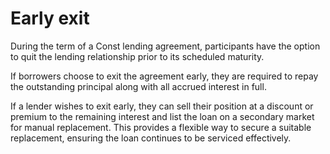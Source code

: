 # Early exit

During the term of a Const lending agreement, participants have the option to quit the lending relationship prior to its scheduled maturity.

If borrowers choose to exit the agreement early, they are required to repay the outstanding principal along with all accrued interest in full.

If a lender wishes to exit early, they can sell their position at a discount or premium to the remaining interest and list the loan on a secondary market for manual replacement. This provides a flexible way to secure a suitable replacement, ensuring the loan continues to be serviced effectively.
